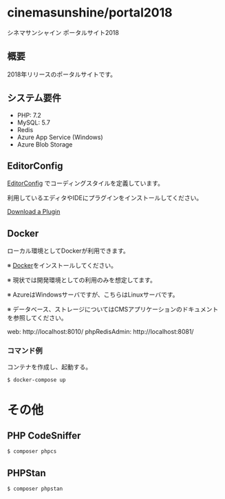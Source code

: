 # cinemasunshine/portal2018

シネマサンシャイン ポータルサイト2018

## 概要

2018年リリースのポータルサイトです。

## システム要件

- PHP: 7.2
- MySQL: 5.7
- Redis
- Azure App Service (Windows)
- Azure Blob Storage

## EditorConfig

[EditorConfig](https://editorconfig.org/) でコーディングスタイルを定義しています。

利用しているエディタやIDEにプラグインをインストールしてください。

[Download a Plugin](https://editorconfig.org/#download)

## Docker

ローカル環境としてDockerが利用できます。

※ [Docker](https://www.docker.com/)をインストールしてください。

※ 現状では開発環境としての利用のみを想定してます。

※ AzureはWindowsサーバですが、こちらはLinuxサーバです。

※ データベース、ストレージについてはCMSアプリケーションのドキュメントを参照してください。

web: http://localhost:8010/
phpRedisAdmin: http://localhost:8081/

### コマンド例

コンテナを作成し、起動する。

```sh
$ docker-compose up
```

# その他
## PHP CodeSniffer

```sh
$ composer phpcs
```

## PHPStan

```sh
$ composer phpstan
```
